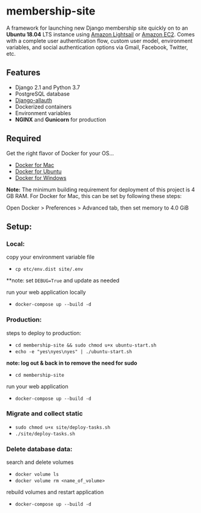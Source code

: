 # membership-site

A framework for launching new Django membership site quickly on to an **Ubuntu 18.04** LTS instance using [Amazon Lightsail](https://aws.amazon.com/lightsail/) or [Amazon EC2](https://aws.amazon.com/ec2/). Comes with a complete user authentication flow, custom user model, environment variables, and social authentication options via Gmail, Facebook, Twitter, etc.

## Features

- Django 2.1 and Python 3.7
- PostgreSQL database
- [Django-allauth](https://django-allauth.readthedocs.io/en/latest/installation.html)
- Dockerized containers
- Environment variables
- **NGINX** and **Gunicorn** for production

## Required

Get the right flavor of Docker for your OS...
- [Docker for Mac](https://docs.docker.com/docker-for-mac/install/)
- [Docker for Ubuntu](https://docs.docker.com/install/linux/docker-ce/ubuntu/)
- [Docker for Windows](https://docs.docker.com/docker-for-windows/install/)

**Note:** The minimum building requirement for deployment of this project is 4 GB RAM.
For Docker for Mac, this can be set by following these steps:

Open Docker > Preferences > Advanced tab, then set memory to 4.0 GiB

## Setup:

### Local:

copy your environment variable file
- `cp etc/env.dist site/.env`

**note: set `DEBUG=True` and update as needed

run your web application locally
- `docker-compose up --build -d`

### Production:

steps to deploy to production:
- `cd membership-site && sudo chmod u+x ubuntu-start.sh`
- `echo -e "yes\nyes\nyes" | ./ubuntu-start.sh`

**note: log out & back in to remove the need for sudo**

- `cd membership-site`

run your web application
- `docker-compose up --build -d`

### Migrate and collect static

- `sudo chmod u+x site/deploy-tasks.sh`
- `./site/deploy-tasks.sh`

### Delete database data:

search and delete volumes
- `docker volume ls`
- `docker volume rm <name_of_volume>`

rebuild volumes and restart application
- `docker-compose up --build -d`
